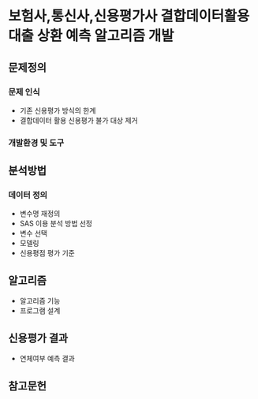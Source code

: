 # 보험사,통신사,신용평가사 결합데이터활용 대출 상환 예측 알고리즘 개발

## 문제정의
### 문제 인식
 - 기존 신용평가 방식의 한계
 - 결합데이터 활용 신용평가 불가 대상 제거
### 개발환경 및 도구

 
## 분석방법
### 데이터 정의
 - 변수명 재정의
 - SAS 이용 분석 방법 선정
 - 변수 선택
 - 모델링
 - 신용평점 평가 기준

## 알고리즘
 - 알고리즘 기능
 - 프로그램 설계

## 신용평가 결과
 - 연체여부 예측 결과

## 참고문헌
